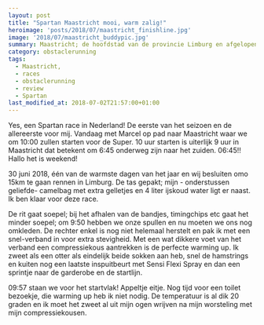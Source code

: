 ```yaml
---
layout: post
title: "Spartan Maastricht mooi, warm zalig!"
heroimage: 'posts/2018/07/maastricht_finishline.jpg'
image: '2018/07/maastricht_buddypic.jpg'
summary: Maastricht; de hoofdstad van de provincie Limburg en afgelopen thuishaven van de Spartan Super!
category: obstaclerunning
tags:
  - Maastricht,
  - races
  - obstaclerunning
  - review
  - Spartan
last_modified_at: 2018-07-02T21:57:00+01:00
---
```


Yes, een Spartan race in Nederland! De eerste van het seizoen en de allereerste voor mij. Vandaag met Marcel op pad naar Maastricht waar we om 10:00 zullen starten voor de Super. 10 uur starten is uiterlijk 9 uur in Maastricht dat betekent om 6:45 onderweg zijn naar het zuiden. 06:45!! Hallo het is weekend!

30 juni 2018, één van de warmste dagen van het jaar en wij besluiten omo 15km te gaan rennen in Limburg. De tas gepakt; mijn - onderstussen geliefde- camelbag met extra gelletjes en 4 liter ijskoud water ligt er naast. Ik ben klaar voor deze race.

De rit gaat soepel; bij het afhalen van de bandjes, timingchips etc gaat het minder soepel; om 9:50 hebben we onze spullen en nu moeten we ons nog omkleden. De rechter enkel is nog niet helemaal herstelt en pak ik  met een snel-verband in voor extra stevigheid. Met een wat dikkere voet van het verband een compressiekous aantrekken is de perfecte warming up. Ik zweet als een otter als eindelijk beide sokken aan heb, snel de hamstrings en kuiten nog een laatste inspuitbeurt met Sensi Flexi Spray en dan een sprintje naar de garderobe en de startlijn.

09:57 staan we voor het startvlak! Appeltje eitje. Nog tijd voor een toilet bezoekje, die warming up heb ik niet nodig. De temperatuur is al dik 20 graden en ik moet het zweet al uit mijn ogen wrijven na mijn worsteling met mijn compressiekousen.

<DRAFT>